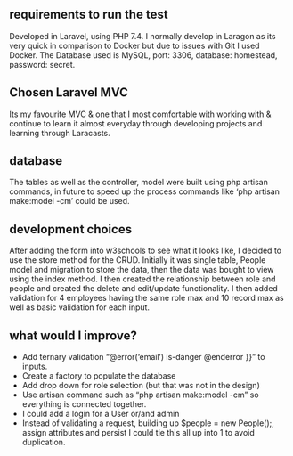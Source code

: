 ## requirements to run the test

Developed in Laravel, using PHP 7.4. I normally develop in Laragon as its very quick in comparison to Docker but due to issues with Git I used Docker. 
The Database used is MySQL, port: 3306, database: homestead, password: secret. 

## Chosen Laravel MVC

Its my favourite MVC & one that I most comfortable with working with & continue to learn it almost everyday through developing projects and learning through Laracasts.

## database

The tables as well as the controller, model were built using php artisan commands, in future to speed up the process commands like ‘php artisan make:model -cm’ could be used.


## development choices

After adding the form into w3schools to see what it looks like, I decided to use the store method for the CRUD. Initially it was single table, People model and migration to store the data, then the data was bought to view using the index method. 
I then created the relationship between role and people and created the delete and edit/update functionality. I then added validation for 4 employees having the same role max and 10 record max as well as basic validation for each input. 

## what would I improve?

-	Add ternary validation “@error(‘email’) is-danger @enderror }}” to inputs.
-	Create a factory to populate the database
-   Add drop down for role selection (but that was not in the design)
-	Use artisan command such as “php artisan make:model -cm” so everything is connected together.
-	I could add a login for a User or/and admin
-	Instead of validating a request, building up $people = new People();, assign attributes and persist I could tie this all up into 1 to avoid duplication.



